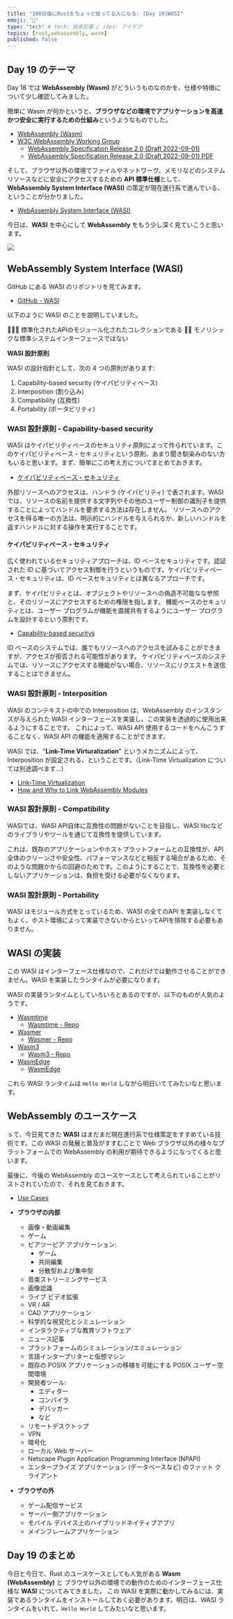 ```yaml
---
title: "100日後にRustをちょっと知ってる人になる: [Day 19]WASI"
emoji: "🦀"
type: "tech" # tech: 技術記事 / idea: アイデア
topics: [rust,webassembly, wasm]
published: false
---
```

## Day 19 のテーマ

Day 18 では **WebAssembly (Wasm)** がどういうものなのかを、仕様や特徴について少し確認してみました。

簡単に Wasm が何かというと、**ブラウザなどの環境でアプリケーションを高速かつ安全に実行するための仕組み**というようなものでした。

- [WebAssembly (Wasm)](https://webassembly.org/)
- [W3C WebAssembly Working Group](https://github.com/w3c/wasm-wg/)
  - [WebAssembly Specification Release 2.0 (Draft 2022-09-01)](https://webassembly.github.io/spec/core/index.html)
  - [WebAssembly Specification Release 2.0 (Draft 2022-09-01) PDF](https://github.com/shinyay/doc-to-zenn/files/9539360/WebAssembly-Draft-2022-09-01.pdf)

そして、ブラウザ以外の環境でファイルやネットワーク、メモリなどのシステムリソースなどに安全にアクセスするための **API 標準仕様**として、**WebAssembly System Interface (WASI)** の策定が現在進行系で進んでいる、ということが分かりました。

- [WebAssembly System Interface (WASI)](https://wasi.dev/)

今日は、**WASI** を中心にして **WebAssembly** をもう少し深く見ていこうと思います。

![](https://storage.googleapis.com/zenn-user-upload/054d57c458d9-20220910.png)

## WebAssembly System Interface (WASI)

GitHub にある WASI のリポジトリを見てみます。

- [GitHub - WASI](https://github.com/WebAssembly/WASI)

以下のように WASI のことを説明していました。

🙆🏻‍♂️ 標準化されたAPIのモジュール化されたコレクションである
🙅‍♀️ モノリシックな標準システムインターフェースではない

**WASI 設計原則**

WASI の設計指針として、次の 4 つの原則があります:

1. Capability-based security (ケイパビリティベース)
2. Interposition (割り込み)
3. Compatibility (互換性)　
4. Portability (ポータビリティ)

### WASI 設計原則 - Capability-based security

WASI はケイパビリティベースのセキュリティ原則によって作られています。このケイパビリティベース・セキュリティという原則、あまり聞き馴染みのない方もいると思います。まず、簡単にこの考え方についてまとめておきます。

- [ケイパビリティベース・セキュリティ](#ケイパビリティベース・セキュリティ)

外部リソースへのアクセスは、ハンドラ (ケイパビリティ) で表されます。WASI では、リソースの名前を提供する文字列やその他のユーザー制御の識別子を提供することによってハンドルを要求する方法は存在しません。
リソースへのアクセスを得る唯一の方法は、明示的にハンドルを与えられるか、新しいハンドルを返すハンドルに対する操作を実行することです。

#### ケイパビリティベース・セキュリティ

広く使われているセキュリティアプローチは、ID ベースセキュリティです。認証された ID に基づいてアクセス制御を行うというものです。ケイパビリティベース・セキュリティは、ID ベースセキュリティとは異なるアプローチです。

まず、ケイパビリティとは、オブジェクトやリソースへの偽造不可能なな参照と、そのリソースにアクセスするための権限を指します。
機能ベースのセキュリティとは、ユーザー プログラムが機能を直接共有するようにユーザー プログラムを設計するという原則です。

- [Capability-based securitys](https://ja.wikipedia.org/wiki/Capability-based_security)

ID ベースのシステムでは、誰でもリソースへのアクセスを試みることができますが、アクセスが拒否される可能性があります。
ケイパビリティベースのシステムでは、リソースにアクセスする機能がない場合、リソースにリクエストを送信することはできません。

### WASI 設計原則 - Interposition

WASI のコンテキストの中での Interposition は、WebAssembly のインスタンスが与えられた WASI インターフェースを実装し、この実装を透過的に使用出来るようにすることです。
これによって、WASI API 使用するコードをへんこうすることなく、WASI API の機能を適用することができます。

WASI では、"**Link-Time Virturalization**" というメカニズムによって、Interposition が設定される、ということです。（Link-Time Virtualization については別途調べます…)

- [Link-Time Virtualization](https://github.com/WebAssembly/module-linking/blob/main/proposals/module-linking/Explainer.md#link-time-virtualization)
- [How and Why to Link WebAssembly Modules](https://training.linuxfoundation.org/blog/how-and-why-to-link-webassembly-modules/)


### WASI 設計原則 - Compatibility

WASIでは、WASI API自体に互換性の問題がないことを目指し、WASI libcなどのライブラリやツールを通じて互換性を提供しています。

これは、既存のアプリケーションやホストプラットフォームとの互換性が、API全体のクリーンさや安全性、パフォーマンスなどと相反する場合があるため、そのような問題かからの回避のためです。このようにすることで、互換性を必要としないアプリケーションは、負担を受ける必要がなくなります。

### WASI 設計原則 - Portability

WASI はモジュール方式をとっているため、WASI の全てのAPI を実装しなくてもよく、ホスト環境によって実装できないからといってAPIを排除する必要もありません。

## WASI の実装

この WASI はインターフェース仕様なので、これだけでは動作させることができません。WASI を実装したランタイムが必要になります。

WASI の実装ランタイムとしていろいろとあるのですが、以下のものが人気のようです。

- [Wasmtime](https://docs.wasmtime.dev/)
  - [Wasmtime - Repo](https://github.com/bytecodealliance/wasmtime)
- [Wasmer](https://wasmer.io/)
  - [Wasmer - Repo](https://github.com/wasmerio/wasmer)
- [Wasm3](https://wapm.io/vshymanskyy/wasm3)
  - [Wasm3 - Repo](https://github.com/wasm3/wasm3)
- [WasmEdge](https://wasmedge.org/)
  - [WasmEdge](https://github.com/WasmEdge/WasmEdge)

これら WASI ランタイムは `Hello World` しながら明日いててみたいなと思います。

## WebAssembly のユースケース

ｓて、今日見てきた **WASI** はまだまだ現在進行系で仕様策定をすすめている技術です。この WASI の発展と普及がすすむことで Web ブラウザ以外の様々なプラットフォームでの WebAssembly の利用が期待できるようになってくると思います。

最後に、今後の WebAssembly のユースケースとして考えられていることがリストされていたので、それを見ておきます。

- [Use Cases](https://webassembly.org/docs/use-cases/)

- **ブラウザの内部**
  - 画像・動画編集
  - ゲーム
  - ピアツーピア アプリケーション:
    - ゲーム
    - 共同編集
    - 分散型および集中型
  - 音楽ストリーミングサービス
  - 画像認識
  - ライブ ビデオ拡張
  - VR / AR
  - CAD アプリケーション
  - 科学的な視覚化とシミュレーション
  - インタラクティブな教育ソフトウェア
  - ニュース記事
  - プラットフォームのシミュレーション/エミュレーション
  - 言語インタープリターと仮想マシン
  - 既存の POSIX アプリケーションの移植を可能にする POSIX ユーザー空間環境
  - 開発者ツール:
    - エディター
    - コンパイラ
    - デバッガー
    - など
  - リモートデスクトップ
  - VPN
  - 暗号化
  - ローカル Web サーバー
  - Netscape Plugin Application Programming Interface (NPAPI)
  - エンタープライズ アプリケーション (データベースなど) のファット クライアント
- **ブラウザの外**
  - ゲーム配信サービス
  - サーバー側アプリケーション
  - モバイル デバイス上のハイブリッドネイティブアプリ
  - メインフレームアプリケーション

## Day 19 のまとめ

今日と今日で、Rust のユースケースとしても人気がある **Wasm (WebAssembly)** と ブラウザ以外の環境での動作のためのインターフェース仕様な **WASI** についてみてきました。
この WASI を実際に動かしてみるには、実装であるランタイムをインストールしておく必要があります。明日は、WASI ランタイムをいれて、`Hello World` してみたいなと思います。
